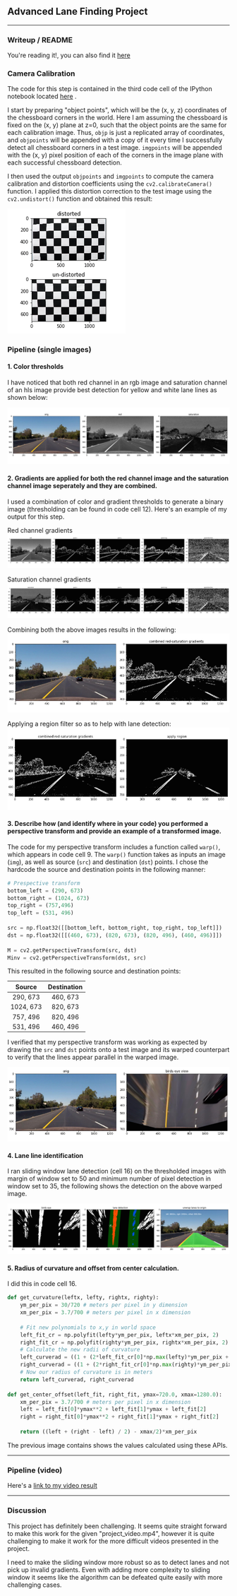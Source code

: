 
## Advanced Lane Finding Project

[//]: # (Image References)

[image1]: ./examples/camera_dist.png "Undistorted"
[image2]: ./examples/color_split.png "Road Transformed"
[image3]: ./examples/red_grads.png "Red Binary Example"
[image4]: ./examples/sat_grads.png "Saturation Binary Example"
[image5]: ./examples/comb_rs_grads.png "Combined Red-Sat Grads"
[image6]: ./examples/comb_rs_grads_region.png "Region to reduce clutter"
[image7]: ./examples/orig_wrap_test.png "Image prespective transform test"
[image8]: ./examples/bird_to_undist.png "Birds eyeview lane detection"
[video1]: ./output_videos/project_video.mp4 "Project Video with lane detection"

---

### Writeup / README

You're reading it!, you can also find it [here](https://github.com/geek101/CarND-Advanced-Lane-Lines/blob/master/README.md)

### Camera Calibration

The code for this step is contained in the third code cell of the IPython notebook located [here](https://github.com/geek101/CarND-Advanced-Lane-Lines/blob/master/advanced_lane_finding.ipynb) .  

I start by preparing "object points", which will be the (x, y, z) coordinates of the chessboard corners in the world. Here I am assuming the chessboard is fixed on the (x, y) plane at z=0, such that the object points are the same for each calibration image.  Thus, `objp` is just a replicated array of coordinates, and `objpoints` will be appended with a copy of it every time I successfully detect all chessboard corners in a test image.  `imgpoints` will be appended with the (x, y) pixel position of each of the corners in the image plane with each successful chessboard detection.  

I then used the output `objpoints` and `imgpoints` to compute the camera calibration and distortion coefficients using the `cv2.calibrateCamera()` function.  I applied this distortion correction to the test image using the `cv2.undistort()` function and obtained this result: 

![alt text][image1]

### Pipeline (single images)


#### 1. Color thresholds

I have noticed that both red channel in an rgb image and saturation channel of an hls image provide best detection for yellow and white lane lines as shown below:

![alt text][image2]

#### 2. Gradients are applied for both the red channel image and the saturation channel image seperately and they are combined.

I used a combination of color and gradient thresholds to generate a binary image (thresholding can be found in code cell 12).  Here's an example of my output for this step.

Red channel gradients
![alt text][image3]

Saturation channel gradients
![alt text][image4]

Combining both the above images results in the following:
![alt text][image5]

Applying a region filter so as to help with lane detection:
![alt text][image6]

#### 3. Describe how (and identify where in your code) you performed a perspective transform and provide an example of a transformed image.

The code for my perspective transform includes a function called `warp()`, which appears in code cell 9.  The `warp()` function takes as inputs an image (`img`), as well as source (`src`) and destination (`dst`) points.  I chose the hardcode the source and destination points in the following manner:

```python
# Prespective transform
bottom_left = (290, 673)
bottom_right = (1024, 673)
top_right = (757,496)
top_left = (531, 496)

src = np.float32([[bottom_left, bottom_right, top_right, top_left]])
dst = np.float32([[(460, 673), (820, 673), (820, 496), (460, 496)]])

M = cv2.getPerspectiveTransform(src, dst)
Minv = cv2.getPerspectiveTransform(dst, src)
```

This resulted in the following source and destination points:

| Source        | Destination   | 
|:-------------:|:-------------:| 
| 290, 673      | 460, 673      | 
| 1024, 673     | 820, 673      |
| 757, 496      | 820, 496      |
| 531, 496      | 460, 496      |

I verified that my perspective transform was working as expected by drawing the `src` and `dst` points onto a test image and its warped counterpart to verify that the lines appear parallel in the warped image.

![alt text][image7]

#### 4. Lane line identification

I ran sliding window lane detection (cell 16) on the thresholded images with margin of window set to 50 and minimum number of pixel detection in window set to 35, the following shows the detection on the above warped image.

![alt text][image8]

#### 5. Radius of curvature and offset from center calculation.

I did this in code cell 16. 

```python
def get_curvature(leftx, lefty, rightx, righty):
    ym_per_pix = 30/720 # meters per pixel in y dimension
    xm_per_pix = 3.7/700 # meters per pixel in x dimension

    # Fit new polynomials to x,y in world space
    left_fit_cr = np.polyfit(lefty*ym_per_pix, leftx*xm_per_pix, 2)
    right_fit_cr = np.polyfit(righty*ym_per_pix, rightx*xm_per_pix, 2)
    # Calculate the new radii of curvature
    left_curverad = ((1 + (2*left_fit_cr[0]*np.max(lefty)*ym_per_pix + left_fit_cr[1])**2)**1.5) / np.absolute(2*left_fit_cr[0])
    right_curverad = ((1 + (2*right_fit_cr[0]*np.max(righty)*ym_per_pix + right_fit_cr[1])**2)**1.5) / np.absolute(2*right_fit_cr[0])
    # Now our radius of curvature is in meters
    return left_curverad, right_curverad

def get_center_offset(left_fit, right_fit, ymax=720.0, xmax=1280.0):
    xm_per_pix = 3.7/700 # meters per pixel in x dimension
    left = left_fit[0]*ymax**2 + left_fit[1]*ymax + left_fit[2]
    right = right_fit[0]*ymax**2 + right_fit[1]*ymax + right_fit[2]
    
    return ((left + (right - left) / 2) - xmax/2)*xm_per_pix
```

The previous image contains shows the values calculated using these APIs.

---

### Pipeline (video)

Here's a [link to my video result](./output_videos/project_video.mp4)

---

### Discussion

This project has definitely been challenging. It seems quite straight forward to make this work for the given "project_video.mp4", however it is quite challenging to make it work for the more difficult videos presented in the project.

I need to make the sliding window more robust so as to detect lanes and not pick up invalid gradients. Even with adding more complexity to sliding window it seems like the algorithm can be defeated quite easily with more challenging cases.
